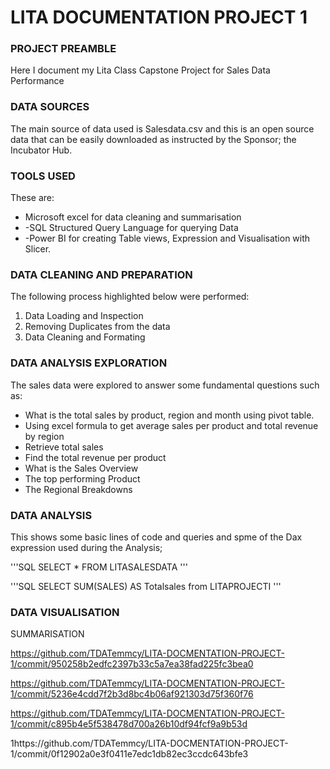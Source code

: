 # LITA DOCUMENTATION PROJECT 1
### PROJECT PREAMBLE
Here I document my Lita Class Capstone Project for Sales Data Performance
### DATA SOURCES
The main source of data used is Salesdata.csv and this is an open source data that can be easily downloaded as instructed by the Sponsor; the Incubator Hub.
### TOOLS USED
These are:
- Microsoft excel for data cleaning and summarisation
- -SQL Structured Query Language  for querying Data
- -Power BI for creating Table views, Expression and Visualisation with Slicer.
### DATA CLEANING AND PREPARATION
The following process highlighted below were performed:
1. Data Loading and Inspection
2. Removing Duplicates from the data
3. Data Cleaning and Formating
### DATA ANALYSIS EXPLORATION
The sales data were explored to answer some fundamental questions such as:
- What is the total sales by product, region and month using pivot table.
- Using excel formula to get average sales per product and total revenue by region
- Retrieve total sales
- Find the total revenue per product
- What is the Sales Overview
- The top performing Product
- The Regional Breakdowns
### DATA ANALYSIS
This shows some basic lines of code and queries and spme of the Dax expression used during the Analysis;

'''SQL
SELECT * FROM LITASALESDATA
'''

'''SQL
SELECT SUM(SALES) AS Totalsales from LITAPROJECTI
'''
### DATA VISUALISATION
SUMMARISATION

https://github.com/TDATemmcy/LITA-DOCMENTATION-PROJECT-1/commit/950258b2edfc2397b33c5a7ea38fad225fc3bea0

https://github.com/TDATemmcy/LITA-DOCMENTATION-PROJECT-1/commit/5236e4cdd7f2b3d8bc4b06af921303d75f360f76

https://github.com/TDATemmcy/LITA-DOCMENTATION-PROJECT-1/commit/c895b4e5f538478d700a26b10df94fcf9a9b53d

1https://github.com/TDATemmcy/LITA-DOCMENTATION-PROJECT-1/commit/0f12902a0e3f0411e7edc1db82ec3ccdc643bfe3


















